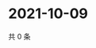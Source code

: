 # 2021-10-09

共 0 条

<!-- BEGIN WEIBO -->
<!-- 最后更新时间 Sat Oct 09 2021 09:48:53 GMT+0800 (China Standard Time) -->

<!-- END WEIBO -->
